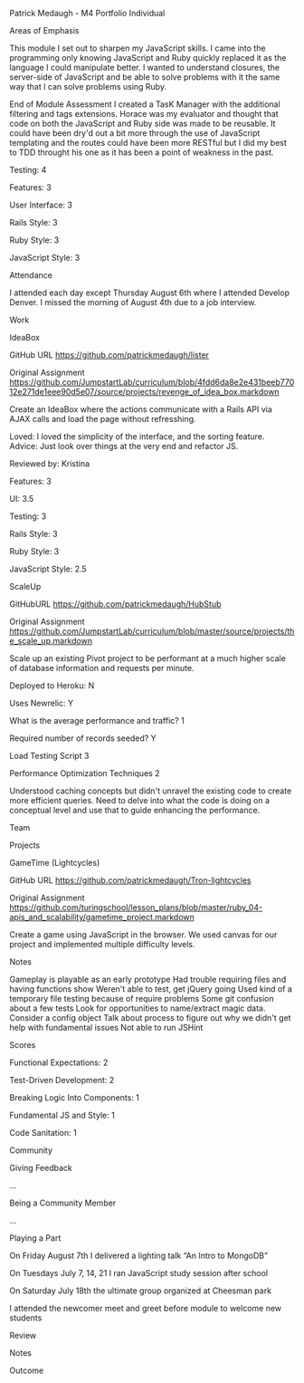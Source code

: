 Patrick Medaugh - M4 Portfolio
Individual

Areas of Emphasis

This module I set out to sharpen my JavaScript skills. I came into the programming only knowing JavaScript and Ruby quickly replaced it as the language I could manipulate better. I wanted to understand closures, the server-side of JavaScript and be able to solve problems with it the same way that I can solve problems using Ruby.

End of Module Assessment
I created a TasK Manager with the additional filtering and tags extensions. Horace was my evaluator and thought that code on both the JavaScript and Ruby side was made to be reusable. It could have been dry'd out a bit more through the use of JavaScript templating and the routes could have been more RESTful but I did my best to TDD throught his one as it has been a point of weakness in the past.

Testing: 4

Features: 3

User Interface: 3

Rails Style: 3

Ruby Style: 3

JavaScript Style: 3


Attendance

I attended each day except Thursday August 6th where I attended Develop Denver. I missed the morning of August 4th due to a job interview.

Work

IdeaBox

GitHub URL https://github.com/patrickmedaugh/lister

Original Assignment https://github.com/JumpstartLab/curriculum/blob/4fdd6da8e2e431beeb77012e271de1eee90d5e07/source/projects/revenge_of_idea_box.markdown

Create an IdeaBox where the actions communicate with a Rails API via AJAX calls and load the page without refresshing.

Loved: I loved the simplicity of the interface, and the sorting feature.
Advice: Just look over things at the very end and refactor JS.

Reviewed by: Kristina

Features: 3

UI: 3.5

Testing: 3

Rails Style: 3

Ruby Style: 3

JavaScript Style: 2.5


ScaleUp

GitHubURL https://github.com/patrickmedaugh/HubStub

Original Assignment https://github.com/JumpstartLab/curriculum/blob/master/source/projects/the_scale_up.markdown

Scale up an existing Pivot project to be performant at a much higher scale of database information and requests per minute.

Deployed to Heroku: N

Uses Newrelic: Y

What is the average performance and traffic? 1

Required number of records seeded? Y

Load Testing Script 3

Performance Optimization Techniques 2


Understood caching concepts but didn't unravel the existing code to create more efficient queries. Need to delve into what the code is doing on a conceptual level and use that to guide enhancing the performance.

Team

Projects

GameTime (Lightcycles)

GitHub URL https://github.com/patrickmedaugh/Tron-lightcycles

Original Assignment https://github.com/turingschool/lesson_plans/blob/master/ruby_04-apis_and_scalability/gametime_project.markdown

Create a game using JavaScript in the browser. We used canvas for our project and implemented multiple difficulty levels.

Notes

Gameplay is playable as an early prototype
Had trouble requiring files and having functions show
Weren't able to test, get jQuery going
Used kind of a temporary file testing because of require problems
Some git confusion about a few tests
Look for opportunities to name/extract magic data. Consider a config object
Talk about process to figure out why we didn't get help with fundamental issues
Not able to run JSHint

Scores

Functional Expectations: 2

Test-Driven Development: 2

Breaking Logic Into Components: 1

Fundamental JS and Style: 1

Code Sanitation: 1


Community

Giving Feedback

...

Being a Community Member

...

Playing a Part

On Friday August 7th I delivered a lighting talk “An Intro to	MongoDB”

On Tuesdays July 7, 14, 21 I ran JavaScript study session after	school

On Saturday July 18th the ultimate group organized at Cheesman park

I attended the newcomer meet and greet before module to welcome new students


Review

Notes



Outcome


